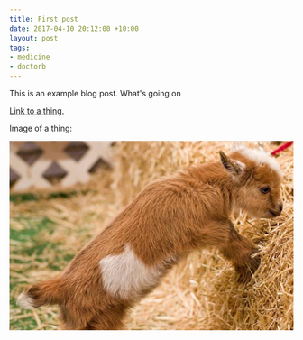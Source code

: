 ```yaml
---
title: First post
date: 2017-04-10 20:12:00 +10:00
layout: post
tags:
- medicine
- doctorb
---
```


This is an example blog post. What's going on

[Link to a thing.](www.link.com)

Image of a thing:

![baby goat](/assets/images/tinybabygoat.jpg)

